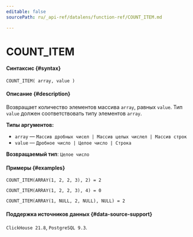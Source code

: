 ```yaml
---
editable: false
sourcePath: ru/_api-ref/datalens/function-ref/COUNT_ITEM.md

---
```


# COUNT_ITEM



#### Синтаксис {#syntax}


```
COUNT_ITEM( array, value )
```

#### Описание {#description}
Возвращает количество элементов массива `array`, равных `value`. Тип `value` должен соответствовать типу элементов `array`.

**Типы аргументов:**
- `array` — `Массив дробных чисел | Массив целых числел | Массив строк`
- `value` — `Дробное число | Целое число | Строка`


**Возвращаемый тип**: `Целое число`

#### Примеры {#examples}

```
COUNT_ITEM(ARRAY(1, 2, 2, 3), 2) = 2
```

```
COUNT_ITEM(ARRAY(1, 2, 2, 3), 4) = 0
```

```
COUNT_ITEM(ARRAY(1, NULL, 2, NULL), NULL) = 2
```


#### Поддержка источников данных {#data-source-support}

`ClickHouse 21.8`, `PostgreSQL 9.3`.
